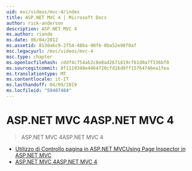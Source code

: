 ```yaml
---
uid: mvc/videos/mvc-4/index
title: ASP.NET MVC 4 | Microsoft Docs
author: rick-anderson
description: ASP.NET MVC 4
ms.author: riande
ms.date: 06/04/2012
ms.assetid: 8130a6c9-2f54-48ba-90f6-0ba52e98f0af
msc.legacyurl: /mvc/videos/mvc-4
msc.type: chapter
ms.openlocfilehash: cddf4c754ab2c8e8ad2671819cf61d0a7f336bf0
ms.sourcegitcommit: 0f1119340e4464720cfd16d0ff15764746ea1fea
ms.translationtype: MT
ms.contentlocale: it-IT
ms.lasthandoff: 04/09/2019
ms.locfileid: "59407484"
---
```

# <a name="aspnet-mvc-4"></a><span data-ttu-id="1edfa-103">ASP.NET MVC 4</span><span class="sxs-lookup"><span data-stu-id="1edfa-103">ASP.NET MVC 4</span></span>

> <span data-ttu-id="1edfa-104">ASP.NET MVC 4</span><span class="sxs-lookup"><span data-stu-id="1edfa-104">ASP.NET MVC 4</span></span>


- [<span data-ttu-id="1edfa-105">Utilizzo di Controllo pagina in ASP.NET MVC</span><span class="sxs-lookup"><span data-stu-id="1edfa-105">Using Page Inspector in ASP.NET MVC</span></span>](using-page-inspector-in-aspnet-mvc.md)
- [<span data-ttu-id="1edfa-106">ASP.NET MVC 4</span><span class="sxs-lookup"><span data-stu-id="1edfa-106">ASP.NET MVC 4</span></span>](aspnet-mvc-4.md)
